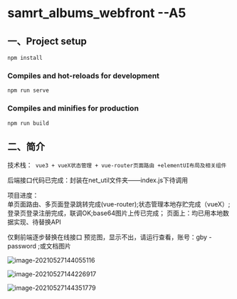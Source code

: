# samrt_albums_webfront  --A5

## 一、Project setup
```
npm install
```
### Compiles and hot-reloads for development
```
npm run serve
```
### Compiles and minifies for production
```
npm run build
```
## 二、简介

技术栈：` vue3 + vueX状态管理 + vue-router页面路由 +elementUI布局及相关组件` 

后端接口代码已完成：封装在net_util文件夹——index.js下待调用

项目进度：   
单页面路由、多页面登录跳转完成(vue-router);状态管理本地存贮完成（vueX）;登录页登录注册完成，联调OK;base64图片上传已完成；
页面上：均已用本地数据实现、待替换API

仅剩前端逐步替换在线接口 
预览图，显示不出，请运行查看，账号：gby - password ;或文档图片

![image-20210527144055116](https://i.loli.net/2021/05/27/UbC1uyhALSwlx4Y.png)

![image-20210527144226917](https://i.loli.net/2021/05/27/G5BkaMuHgnzV6rF.png)

![image-20210527144351779](https://i.loli.net/2021/05/27/oO2ekhD5Ww8xPB6.png)

